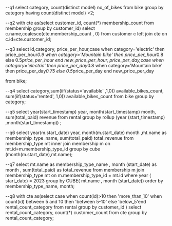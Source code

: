 --q1
select category, count(distinct model) no_of_bikes 
from bike
group by category
having count(distinct model) >2;





--q2
with cte as(select customer_id, count(*) membership_count
from membership
group by customer_id) 
select c.name,coalesce(cte.membership_count , 0) 
from customer c
left join cte
on c.id=cte.customer_id;




--q3
select id,category, price_per_hour,case 
           when category='electric' then  price_per_hour*0.9
           when category='Mountain bike' then  price_per_hour*0.8
           else 0.5*price_per_hour end new_price_per_hour, 
           price_per_day,case 
           when category='electric' then  price_per_day*0.8
           when category='Mountain bike' then  price_per_day*0.75
           else 0.5*price_per_day end new_price_per_day
 
 from bike;




 --q4
 select category,sum(iif(status='available' ,1,0)) available_bikes_count, 
sum(iif(status='rented', 1,0)) available_bikes_count
from bike
group by category;




--q5
select year(start_timestamp) year, month(start_timestamp) month, sum(total_paid) revenue
from rental
group by rollup (year (start_timestamp) ,month(start_timestamp)) 
;



--q6
select year(m.start_date) year,  month(m.start_date) month ,mt.name as  membership_type_name, sum(total_paid) total_revenue
from membership_type mt
inner join membership m
on mt.id=m.membership_type_id
group by cube (month(m.start_date),mt.name);



--q7
select mt.name as membership_type_name
, month (start_date) as month
, sum(total_paid) as total_revenue
from membership m
join membership_type mt on m.membership_type_id = mt.id
where year ( start_date) = 2023
group by CUBE( mt.name , month (start_date))
order by membership_type_name, month;



--q8
with cte as(select 
case when count(id)>10 then 'more_than_10'
when count(id) between 5 and 10 then 'between 5-10'
else 'below_5'end  rental_count_category
from rental
group by customer_id
) 
select rental_count_category, count(*) customer_count
from cte
group by rental_count_category;
